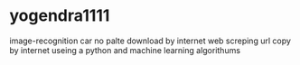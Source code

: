 # yogendra1111
image-recognition
car no palte download by internet
web screping url copy by internet
useing a python and machine learning algorithums
